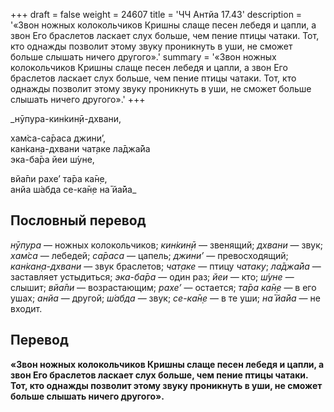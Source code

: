+++
draft = false
weight = 24607
title = 'ЧЧ Антйа 17.43'
description = '«Звон ножных колокольчиков Кришны слаще песен лебедя и цапли, а звон Его браслетов ласкает слух больше, чем пение птицы чатаки. Тот, кто однажды позволит этому звуку проникнуть в уши, не сможет больше слышать ничего другого».'
summary = '«Звон ножных колокольчиков Кришны слаще песен лебедя и цапли, а звон Его браслетов ласкает слух больше, чем пение птицы чатаки. Тот, кто однажды позволит этому звуку проникнуть в уши, не сможет больше слышать ничего другого».'
+++

_нӯпура-кин̇кин̣ӣ-дхвани,  
  
хам̇са-са̄раса джини’,  
кан̇кан̣а-дхвани чат̣аке ла̄джа̄йа  
эка-ба̄ра йеи ш́уне,  
  
вйа̄пи рахе’ та̄ра ка̄н̣е,  
анйа ш́абда се-ка̄н̣е на̄ йа̄йа_

## Пословный перевод

_нӯпура_ — ножных колокольчиков; _кин̇кин̣ӣ_ — звенящий; _дхвани_ — звук; _хам̇са_ — лебедей; _са̄раса_ — цапель; _джини’_ — превосходящий; _кан̇кан̣а_\-_дхвани_ — звук браслетов; _чат̣аке_ — птицу _чатаку_; _ла̄джа̄йа_ — заставляет устыдиться; _эка_\-_ба̄ра_ — один раз; _йеи_ — кто; _ш́уне_ — слышит; _вйа̄пи_ — возрастающим; _рахе’_ — остается; _та̄ра_ _ка̄н̣е_ — в его ушах; _анйа_ — другой; _ш́абда_ — звук; _се_\-_ка̄н̣е_ — в те уши; _на̄_ _йа̄йа_ — не входит.

## Перевод

**«Звон ножных колокольчиков Кришны слаще песен лебедя и цапли, а звон Его браслетов ласкает слух больше, чем пение птицы чатаки. Тот, кто однажды позволит этому звуку проникнуть в уши, не сможет больше слышать ничего другого».**
